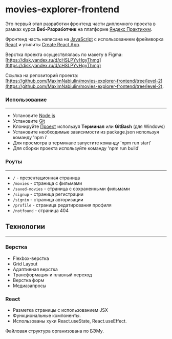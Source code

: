 # movies-explorer-frontend

Это первый этап разработки фронтенд части дипломного проекта в рамках курса **Веб-Разработчик** на платформе [Яндекс Практикум](https://practicum.yandex.ru/).

Фронтенд часть написана на [JavaScript](https://developer.mozilla.org/ru/docs/Web/JavaScript) с использованием фреймворка [React](https://reactjs.org/) и утилиты [Create React App](https://create-react-app.dev/).

Верстка проекта осуществлялась по макету в Figma: [https://disk.yandex.ru/d/cHSLPYvHgyThmg](https://disk.yandex.ru/d/cHSLPYvHgyThmg)

Ссылка на репозиторий проекта: [https://github.com/MaximNabiulin/movies-explorer-frontend/tree/level-2](https://github.com/MaximNabiulin/movies-explorer-frontend/tree/level-2).

### Использование
------
* Установите [Node js](https://nodejs.org/en/)
* Установите [Git](https://git-scm.com/download/)
* Клонируйте [Проект](https://github.com/MaximNabiulin/react-mesto-api-full) используя **Tерминал** или **GitBash** (для Windows)
* Установите необходимые зависимости из package.json используя команду 'npm i'
* Для просмотра в терминале запустите команду 'npm run start'
* Для сборки проекта используйте команду 'npm run build'

### Роуты
------
* `/` - презентационная страница
* `/movies` - страница с фильмами
* `/saved-movies` - страница с сохраненными фильмами
* `/signup` - страница регистрации
* `/signin` - страница авторизации
* `/profile` - страница редатирования профиля
* `/notfound` - страница 404

## Технологии
------
### Верстка
* Flexbox-верстка
* Grid Layout
* Адаптивная верстка
* Трансформация и плавный переход
* Верстка форм
* Медиазапросы

### React
* Разметка страницы с использованием JSX
* Функциональные компоненты.
* Использованы хуки React.useState, React.useEffect.

Файловая структура организована по БЭМу.